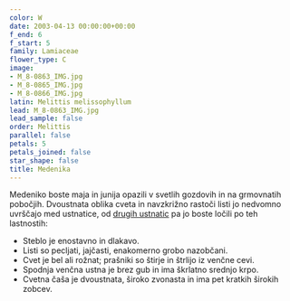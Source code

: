 ```yaml
---
color: W
date: 2003-04-13 00:00:00+00:00
f_end: 6
f_start: 5
family: Lamiaceae
flower_type: C
image:
- M_8-0863_IMG.jpg
- M_8-0865_IMG.jpg
- M_8-0866_IMG.jpg
latin: Melittis melissophyllum
lead: M_8-0863_IMG.jpg
lead_sample: false
order: Melittis
parallel: false
petals: 5
petals_joined: false
star_shape: false
title: Medenika
---
```

Medeniko boste maja in junija opazili v svetlih gozdovih in na grmovnatih pobočjih. Dvoustnata oblika cveta in navzkrižno rastoči listi jo nedvomno uvrščajo med ustnatice, od [drugih ustnatic](../family/lamiaceae/) pa jo boste ločili po teh lastnostih:

-   Steblo je enostavno in dlakavo.
-   Listi so pecljati, jajčasti, enakomerno grobo nazobčani.
-   Cvet je bel ali rožnat; prašniki so štirje in štrlijo iz venčne cevi.
-   Spodnja venčna ustna je brez gub in ima škrlatno srednjo krpo.
-   Cvetna čaša je dvoustnata, široko zvonasta in ima pet kratkih širokih zobcev.
